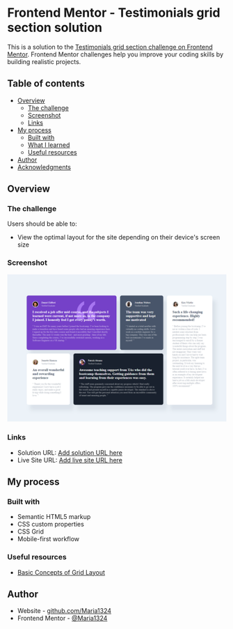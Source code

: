 # Frontend Mentor - Testimonials grid section solution

This is a solution to the [Testimonials grid section challenge on Frontend Mentor](https://www.frontendmentor.io/challenges/testimonials-grid-section-Nnw6J7Un7). Frontend Mentor challenges help you improve your coding skills by building realistic projects. 

## Table of contents

- [Overview](#overview)
  - [The challenge](#the-challenge)
  - [Screenshot](#screenshot)
  - [Links](#links)
- [My process](#my-process)
  - [Built with](#built-with)
  - [What I learned](#what-i-learned)
  - [Useful resources](#useful-resources)
- [Author](#author)
- [Acknowledgments](#acknowledgments)

## Overview

### The challenge

Users should be able to:

- View the optimal layout for the site depending on their device's screen size

### Screenshot

![](https://github.com/Maria1324/testimonials-grid-section-main/blob/main/images/Screenshot_4.png)

### Links

- Solution URL: [Add solution URL here](https://github.com/Maria1324/testimonials-grid-section-main)
- Live Site URL: [Add live site URL here](https://your-live-site-url.com)

## My process

### Built with

- Semantic HTML5 markup
- CSS custom properties
- CSS Grid
- Mobile-first workflow


### Useful resources

- [Basic Concepts of Grid Layout](https://developer.mozilla.org/ru/docs/Web/CSS/CSS_Grid_Layout/Basic_Concepts_of_Grid_Layout) 

## Author

- Website - [github.com/Maria1324](https://github.com/Maria1324)
- Frontend Mentor - [@Maria1324](https://www.frontendmentor.io/profile/Maria1324)
